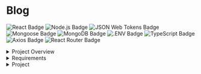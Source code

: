 # Blog
![React Badge](https://img.shields.io/badge/React-61DAFB?logo=react&logoColor=000&style=plastic) ![Node.js Badge](https://img.shields.io/badge/Node.js-393?logo=nodedotjs&logoColor=fff&style=plastic) ![JSON Web Tokens Badge](https://img.shields.io/badge/JSON%20Web%20Tokens-000?logo=jsonwebtokens&logoColor=fff&style=plastic) ![Mongoose Badge](https://img.shields.io/badge/Mongoose-800?logo=mongoose&logoColor=fff&style=plastic) ![MongoDB Badge](https://img.shields.io/badge/MongoDB-47A248?logo=mongodb&logoColor=fff&style=plastic) ![.ENV Badge](https://img.shields.io/badge/.ENV-ECD53F?logo=dotenv&logoColor=000&style=plastic) ![TypeScript Badge](https://img.shields.io/badge/TypeScript-3178C6?logo=typescript&logoColor=fff&style=plastic) ![Axios Badge](https://img.shields.io/badge/Axios-5A29E4?logo=axios&logoColor=fff&style=plastic) ![React Router Badge](https://img.shields.io/badge/React%20Router-CA4245?logo=reactrouter&logoColor=fff&style=plastic)

<details>
  <summary>Project Overview</summary>

  ### Description
Welcome to my dynamic and responsive M.E.R.N API-powered blog web platform! Here, users can easily log in to share their thoughts through personalized blogs, complete with the option to delete as needed. My advanced cookie authorization and authentication system ensures the security of every piece while also allowing non-authorized users to explore the diverse range of content available. Join me in this inclusive community, where creativity thrives and connections are made through the power of blogging.

  ### Project Structure
```
|--client
|  |--package.json
|  |--public
|  |  |--index.html
|  |--src
|  |  |--App.jsx
|  |  |--index.js
|--server
|  |--package.json
|  |--tsconfig.json
|  |--dist
|  |  |--server.js
|  |  |--server.cloudinary.js
|  |--src
|  |  |--server.ts
```
</details>

<details>
  <summary>Requirements</summary>
  
  ### Prerequisites
    - Node
    - NPM
    - React
    - Typescript

  ### Dependencies
  | Server-side  | Client-side |
  | ------------- | ------------- |
  | "typescript": ^4.8.4  |  "react": "^18.2.0" |
  | "@types/bcrypt": "^5.0.0" | "@testing-library/jest-dom": "^5.16.5" |
  | "@types/body-parser": "^1.19.2" | "@testing-library/jest-dom": "^5.16.5" |
  | "@types/cors": "^2.8.12" | "@testing-library/react": "^13.4.0" |
  | "@types/dotenv": "^8.2.0" | "@testing-library/react": "^13.4.0" |
  | "@types/express": "^4.17.14" | "@testing-library/user-event": "^13.5.0" |
  | "@types/jsonwebtoken": "^8.5.9" | "axios": "^1.1.3" |
  | "@types/mongoose": "^5.11.97" | "dayjs": "^1.11.6" |
  | "@types/multer": "^1.4.7" | "pino": "^8.7.0" |
  | "@types/node": "^18.11.9" | "@material-ui/core": "^4.12.4" |
  | "@types/pino": "^7.0.5" | "react-dom": "^18.2.0" |
  | "@types/uuid": "^9.0.0" |  "react-router": "^6.4.3" |
  | "@types/validator": "^13.7.10" | "react-router-dom": "^6.4.3" |
  | | "react-scripts": "5.0.1" |
  | | "use-local-storage": "^2.3.6" |
  | | "web-vitals": "^2.1.4" |    
</details>

<details>
  <summary>Project</summary>
  
  ### Screenshots & Description
</details>
